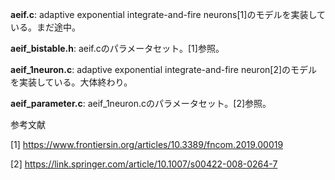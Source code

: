 **aeif.c**: adaptive exponential integrate-and-fire neurons[1]のモデルを実装している。まだ途中。

**aeif_bistable.h**: aeif.cのパラメータセット。[1]参照。

**aeif_1neuron.c**: adaptive exponential integrate-and-fire neuron[2]のモデルを実装している。大体終わり。

**aeif_parameter.c**: aeif_1neuron.cのパラメータセット。[2]参照。

参考文献

[1] https://www.frontiersin.org/articles/10.3389/fncom.2019.00019

[2] https://link.springer.com/article/10.1007/s00422-008-0264-7

